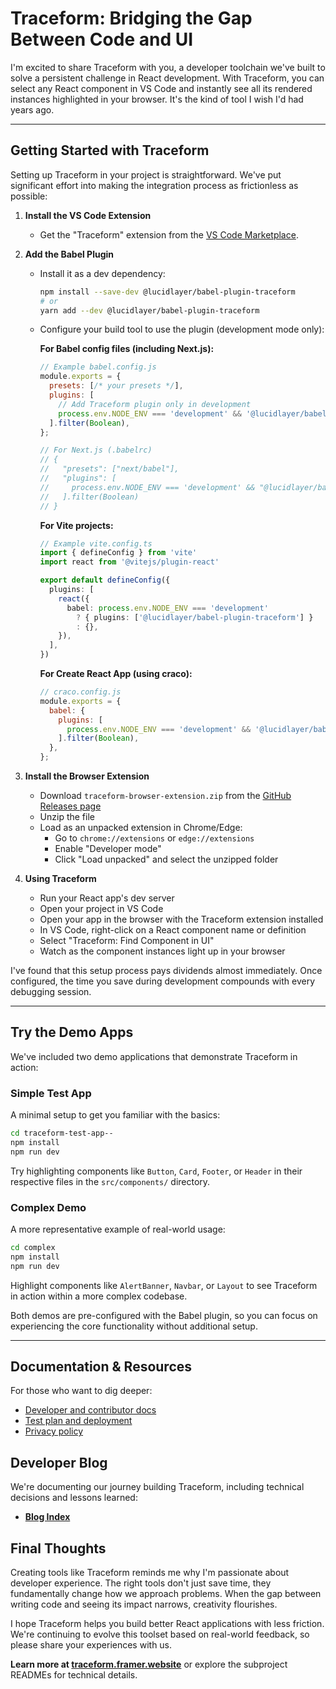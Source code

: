 # Traceform: Bridging the Gap Between Code and UI


I'm excited to share Traceform with you, a developer toolchain we've built to solve a persistent challenge in React development. With Traceform, you can select any React component in VS Code and instantly see all its rendered instances highlighted in your browser. It's the kind of tool I wish I'd had years ago.

---

## Getting Started with Traceform

Setting up Traceform in your project is straightforward. We've put significant effort into making the integration process as frictionless as possible:

1.  **Install the VS Code Extension**
    * Get the "Traceform" extension from the [VS Code Marketplace](https://marketplace.visualstudio.com/items?itemName=LucidLayer.traceform-vscode).

2.  **Add the Babel Plugin**
    * Install it as a dev dependency:
      ```bash
      npm install --save-dev @lucidlayer/babel-plugin-traceform
      # or
      yarn add --dev @lucidlayer/babel-plugin-traceform
      ```
    * Configure your build tool to use the plugin (development mode only):

      **For Babel config files (including Next.js):**
      ```javascript
      // Example babel.config.js
      module.exports = {
        presets: [/* your presets */],
        plugins: [
          // Add Traceform plugin only in development
          process.env.NODE_ENV === 'development' && '@lucidlayer/babel-plugin-traceform',
        ].filter(Boolean),
      };

      // For Next.js (.babelrc)
      // {
      //   "presets": ["next/babel"],
      //   "plugins": [
      //     process.env.NODE_ENV === 'development' && "@lucidlayer/babel-plugin-traceform"
      //   ].filter(Boolean)
      // }
      ```

      **For Vite projects:**
      ```typescript
      // Example vite.config.ts
      import { defineConfig } from 'vite'
      import react from '@vitejs/plugin-react'

      export default defineConfig({
        plugins: [
          react({
            babel: process.env.NODE_ENV === 'development' 
              ? { plugins: ['@lucidlayer/babel-plugin-traceform'] } 
              : {},
          }),
        ],
      })
      ```

      **For Create React App (using craco):**
      ```javascript
      // craco.config.js
      module.exports = {
        babel: {
          plugins: [
            process.env.NODE_ENV === 'development' && '@lucidlayer/babel-plugin-traceform',
          ].filter(Boolean),
        },
      };
      ```

3.  **Install the Browser Extension**
    * Download `traceform-browser-extension.zip` from the [GitHub Releases page](https://github.com/lucidlayer/traceform/releases)
    * Unzip the file
    * Load as an unpacked extension in Chrome/Edge:
      * Go to `chrome://extensions` or `edge://extensions`
      * Enable "Developer mode"
      * Click "Load unpacked" and select the unzipped folder

4.  **Using Traceform**
    * Run your React app's dev server
    * Open your project in VS Code
    * Open your app in the browser with the Traceform extension installed
    * In VS Code, right-click on a React component name or definition
    * Select "Traceform: Find Component in UI"
    * Watch as the component instances light up in your browser

I've found that this setup process pays dividends almost immediately. Once configured, the time you save during development compounds with every debugging session.

---

## Try the Demo Apps

We've included two demo applications that demonstrate Traceform in action:

### Simple Test App

A minimal setup to get you familiar with the basics:

```bash
cd traceform-test-app--
npm install
npm run dev
```

Try highlighting components like `Button`, `Card`, `Footer`, or `Header` in their respective files in the `src/components/` directory.

### Complex Demo

A more representative example of real-world usage:

```bash
cd complex
npm install
npm run dev
```

Highlight components like `AlertBanner`, `Navbar`, or `Layout` to see Traceform in action within a more complex codebase.

Both demos are pre-configured with the Babel plugin, so you can focus on experiencing the core functionality without additional setup.

---

## Documentation & Resources

For those who want to dig deeper:

- [Developer and contributor docs](./traceform/docs/README.md)
- [Test plan and deployment](./traceform/docs/test_plan_and_deployment.md)
- [Privacy policy](./traceform/docs/PRIVACY_POLICY.md)

## Developer Blog

We're documenting our journey building Traceform, including technical decisions and lessons learned:

- [**Blog Index**](./blog/README.md)

## Final Thoughts

Creating tools like Traceform reminds me why I'm passionate about developer experience. The right tools don't just save time, they fundamentally change how we approach problems. When the gap between writing code and seeing its impact narrows, creativity flourishes.

I hope Traceform helps you build better React applications with less friction. We're continuing to evolve this toolset based on real-world feedback, so please share your experiences with us.

**Learn more at [traceform.framer.website](https://traceform.framer.website/)** or explore the subproject READMEs for technical details.
